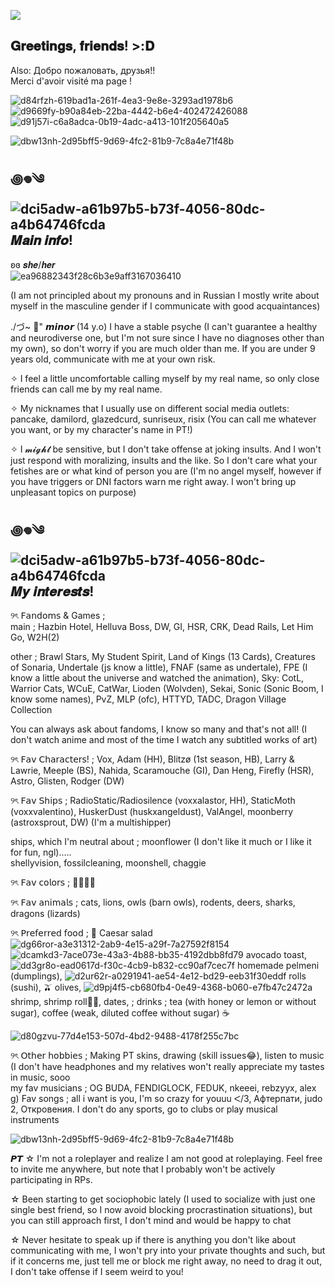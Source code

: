 ![](https://komarev.com/ghpvc/?username=crepe1210&style=for-the-badge&color=800080)
## 𝐆𝐫𝐞𝐞𝐭𝐢𝐧𝐠𝐬, 𝐟𝐫𝐢𝐞𝐧𝐝𝐬! >:𝐃
Also: Добро пожаловать, друзья!!  
Merci d'avoir visité ma page !  

![d84rfzh-619bad1a-261f-4ea3-9e8e-3293ad1978b6](https://github.com/user-attachments/assets/0ad2185d-b491-4cfa-b760-a426160470ca) ![d9669fy-b90a84eb-22ba-4442-b6e4-402472426088](https://github.com/user-attachments/assets/cf39c791-e510-4748-8224-9cbe686b6d15) ![d91j57i-c6a8adca-0b19-4adc-a413-101f205640a5](https://github.com/user-attachments/assets/eb150ace-bfa6-4a5c-b77f-febea60da3a8)

![dbw13nh-2d95bff5-9d69-4fc2-81b9-7c8a4e71f48b](https://github.com/user-attachments/assets/8da771c1-d652-4bae-ac77-e58917131804) 

## ꩜𖦹༄ ![dci5adw-a61b97b5-b73f-4056-80dc-a4b64746fcda](https://github.com/user-attachments/assets/0892b64a-2a24-4f05-abe8-56a6164103dd) 𝑴𝒂𝒊𝒏 𝒊𝒏𝒇𝒐!
ʚɞ 𝒔𝒉𝒆/𝒉𝒆𝒓  
![ea96882343f28c6b3e9aff3167036410](https://github.com/user-attachments/assets/1535f218-2606-42e6-beb7-0919038a3a7f)

(I am not principled about my pronouns and in Russian I mostly write about myself in the masculine gender if I communicate with good acquaintances)

./づ~ 🍓" 𝙢𝙞𝙣𝙤𝙧 (14 y.o) I have a stable psyche (I can't guarantee a healthy and neurodiverse one, but I'm not sure since I have no diagnoses other than my own), so don't worry if you are much older than me. If you are under 9 years old, communicate with me at your own risk.  

✧ I feel a little uncomfortable calling myself by my real name, so only close friends can call me by my real name.  

✧ My nicknames that I usually use on different social media outlets: pancake, damilord, glazedcurd, sunriseux, risix (You can call me whatever you want, or by my character's name in PT!)

✧ I 𝓶𝓲𝓰𝓱𝓽  be sensitive, but I don't take offense at joking insults. And I won't just respond with moralizing, insults and the like. So I don't care what your fetishes are or what kind of person you are (I'm no angel myself, however if you have triggers or DNI factors warn me right away. I won't bring up unpleasant topics on purpose)  
## ꩜𖦹༄ ![dci5adw-a61b97b5-b73f-4056-80dc-a4b64746fcda](https://github.com/user-attachments/assets/4206b439-25f6-48b7-8913-154bc9f8f177) 𝑴𝒚 𝒊𝒏𝒕𝒆𝒓𝒆𝒔𝒕𝒔!
୨ৎ 𝖥𝖺𝗇𝖽𝗈𝗆𝗌 & Games ;  
main ; Hazbin Hotel, Helluva Boss, DW, GI, HSR, CRK, Dead Rails, Let Him Go, W2H(2)  

other ; Brawl Stars, My Student Spirit, Land of Kings (13 Cards), Creatures of Sonaria, Undertale (js know a little), FNAF (same as undertale), FPE (I know a little about the universe and watched the animation), Sky: CotL, Warrior Cats, WCuE, CatWar, Lioden (Wolvden), Sekai, Sonic (Sonic Boom, I know some names), PvZ, MLP (ofc), HTTYD, TADC, Dragon Village Collection

You can always ask about fandoms, I know so many and that's not all! (I don't watch anime and most of the time I watch any subtitled works of art)  

୨ৎ 𝖥𝖺𝗏 𝖢𝗁𝖺𝗋𝖺𝖼𝗍𝖾𝗋𝗌! ; Vox, Adam (HH), Blitzø (1st season, HB), Larry & Lawrie, Meeple (BS), Nahida, Scaramouche (GI), Dan Heng, Firefly (HSR), Astro, Glisten, Rodger (DW)

୨ৎ 𝖥𝖺𝗏 𝖲𝗁𝗂𝗉𝗌 ; RadioStatic/Radiosilence (voxxalastor, HH), StaticMoth (voxxvalentino), HuskerDust (huskxangeldust), ValAngel, moonberry (astroxsprout, DW) (I'm a multishipper) 

ships, which I'm neutral about ; moonflower (I don't like it much or I like it for fun, ngl).....  
shellyvision, fossilcleaning, moonshell, chaggie  

୨ৎ 𝖥𝖺𝗏 𝖼𝗈𝗅𝗈𝗋𝗌 ; 💜🩵💙💚  

୨ৎ 𝖥𝖺𝗏 𝖺𝗇𝗂𝗆𝖺𝗅𝗌 ; cats, lions, owls (barn owls), rodents, deers, sharks, dragons (lizards)  

୨ৎ 𝖯𝗋𝖾𝖿𝖾𝗋𝗋𝖾𝖽 𝖿𝗈𝗈𝖽 ; 🥗 Caesar salad
![dg66ror-a3e31312-2ab9-4e15-a29f-7a27592f8154](https://github.com/user-attachments/assets/0c236d28-777a-4ec5-af3b-a6db90b6cc71)  
![dcamkd3-7ace073e-43a3-4b88-bb35-4192dbb8fd79](https://github.com/user-attachments/assets/67afc0b0-485c-4db5-9631-86a7853b70ca) avocado toast, ![dd3gr8o-ead0617d-f30c-4cb9-b832-cc90af7cec7f](https://github.com/user-attachments/assets/909bf6ed-cdfe-4329-8758-2c84a0833e2b) homemade pelmeni (dumplings), ![d2ur62r-a0291941-ae54-4e12-bd29-eeb31f30eddf](https://github.com/user-attachments/assets/0d1fb0b7-98df-4a48-9e99-57e6f13e376f) rolls (sushi), 🫒 olives, ![d9pj4f5-cb680fb4-0e49-4368-b060-e7fb47c2472a](https://github.com/user-attachments/assets/cbe72727-59eb-42ae-abe5-ffeb22e4e21c) shrimp, shrimp roll🍤🥙, dates, ; drinks ; tea (with honey or lemon or without sugar), coffee (weak, diluted coffee without sugar) ☕  

![d80gzvu-77d4e153-507d-4bd2-9488-4178f255c7bc](https://github.com/user-attachments/assets/1a8a94ac-bbc9-493d-89c5-cebe6fde4541)

୨ৎ 𝖮𝗍𝗁𝖾𝗋 𝗁𝗈𝖻𝖻𝗂𝖾𝗌 ; Making PT skins, drawing (skill issues😂), listen to music (I don't have headphones and my relatives won't really appreciate my tastes in music, sooo  
my fav musicians ; OG BUDA, FENDIGLOCK, FEDUK, nkeeei, rebzyyx, alex g)
Fav songs ; all i want is you, I'm so crazy for youuu ᐸ/3, Афтерпати, judo 2, Откровения. I don't do any sports, go to clubs or play musical instruments


![dbw13nh-2d95bff5-9d69-4fc2-81b9-7c8a4e71f48b](https://github.com/user-attachments/assets/8da771c1-d652-4bae-ac77-e58917131804) 

𝙋𝙏
☆ I'm not a roleplayer and realize I am not good at roleplaying. Feel free to invite me anywhere, but note that I probably won't be actively participating in RPs.

☆ Been starting to get sociophobic lately (I used to socialize with just one single best friend, so I now avoid blocking procrastination situations), but you can still approach first, I don't mind and would be happy to chat

☆ Never hesitate to speak up if there is anything you don't like about communicating with me, I won't pry into your private thoughts and such, but if it concerns me, just tell me or block me right away, no need to drag it out, I don't take offense if I seem weird to you!
